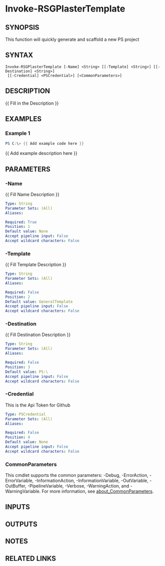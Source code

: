 # Invoke-RSGPlasterTemplate

## SYNOPSIS
This function will quickly generate and scaffold a new PS project

## SYNTAX

```
Invoke-RSGPlasterTemplate [-Name] <String> [[-Template] <String>] [[-Destination] <String>]
 [[-Credential] <PSCredential>] [<CommonParameters>]
```

## DESCRIPTION
{{ Fill in the Description }}

## EXAMPLES

### Example 1
```powershell
PS C:\> {{ Add example code here }}
```

{{ Add example description here }}

## PARAMETERS

### -Name
{{ Fill Name Description }}

```yaml
Type: String
Parameter Sets: (All)
Aliases:

Required: True
Position: 1
Default value: None
Accept pipeline input: False
Accept wildcard characters: False
```

### -Template
{{ Fill Template Description }}

```yaml
Type: String
Parameter Sets: (All)
Aliases:

Required: False
Position: 2
Default value: GeneralTemplate
Accept pipeline input: False
Accept wildcard characters: False
```

### -Destination
{{ Fill Destination Description }}

```yaml
Type: String
Parameter Sets: (All)
Aliases:

Required: False
Position: 3
Default value: PS:\
Accept pipeline input: False
Accept wildcard characters: False
```

### -Credential
This is the Api Token for Github

```yaml
Type: PSCredential
Parameter Sets: (All)
Aliases:

Required: False
Position: 4
Default value: None
Accept pipeline input: False
Accept wildcard characters: False
```

### CommonParameters
This cmdlet supports the common parameters: -Debug, -ErrorAction, -ErrorVariable, -InformationAction, -InformationVariable, -OutVariable, -OutBuffer, -PipelineVariable, -Verbose, -WarningAction, and -WarningVariable. For more information, see [about_CommonParameters](http://go.microsoft.com/fwlink/?LinkID=113216).

## INPUTS

## OUTPUTS

## NOTES

## RELATED LINKS
